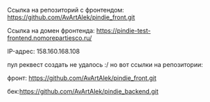 Ссылка на репозиторий с фронтендом: https://github.com/AvArtAlek/pindie_front.git

Ссылка на домен фронтенда: https://pindie-test-frontend.nomorepartiesco.ru/

IP-адрес: 158.160.168.108

пул реквест создать не удалось :/ но вот ссылки на репозитории:

фронт: https://github.com/AvArtAlek/pindie_front.git

бек:https://github.com/AvArtAlek/pindie_backend.git
